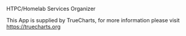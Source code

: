 
HTPC/Homelab Services Organizer

This App is supplied by TrueCharts, for more information please visit https://truecharts.org
